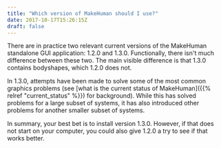 ```yaml
---
title: "Which version of MakeHuman should I use?"
date: 2017-10-17T15:26:15Z
draft: false
---
```


There are in practice two relevant current versions of the MakeHuman standalone GUI application: 1.2.0 and 1.3.0. Functionally, there isn't much difference between these two. 
The main visible difference is that 1.3.0 contains bodyshapes, which 1.2.0 does not.

In 1.3.0, attempts have been made to solve some of the most common graphics problems (see [what is the current status of MakeHuman]({{% relref "current_status" %}}) for background). While this has solved problems for a large subset of systems, it has also introduced other problems for another smaller subset of systems.

In summary, your best bet is to install version 1.3.0. However, if that does not start on your computer, you could also give 1.2.0 a try to see if that works better.

